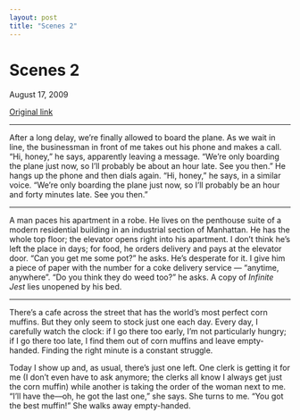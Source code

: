 ```yaml
---
layout: post
title: "Scenes 2"
---
```

Scenes 2
========

August 17, 2009

[Original link](http://www.aaronsw.com/weblog/scenes2)

* * * * *

After a long delay, we’re finally allowed to board the plane. As we wait
in line, the businessman in front of me takes out his phone and makes a
call. “Hi, honey,” he says, apparently leaving a message. “We’re only
boarding the plane just now, so I’ll probably be about an hour late. See
you then.” He hangs up the phone and then dials again. “Hi, honey,” he
says, in a similar voice. “We’re only boarding the plane just now, so
I’ll probably be an hour and forty minutes late. See you then.”

* * * * *

A man paces his apartment in a robe. He lives on the penthouse suite of
a modern residential building in an industrial section of Manhattan. He
has the whole top floor; the elevator opens right into his apartment. I
don’t think he’s left the place in days; for food, he orders delivery
and pays at the elevator door. “Can you get me some pot?” he asks. He’s
desperate for it. I give him a piece of paper with the number for a coke
delivery service — “anytime, anywhere”. “Do you think they do weed too?”
he asks. A copy of *Infinite Jest* lies unopened by his bed.

* * * * *

There’s a cafe across the street that has the world’s most perfect corn
muffins. But they only seem to stock just one each day. Every day, I
carefully watch the clock: if I go there too early, I’m not particularly
hungry; if I go there too late, I find them out of corn muffins and
leave empty-handed. Finding the right minute is a constant struggle.

Today I show up and, as usual, there’s just one left. One clerk is
getting it for me (I don’t even have to ask anymore; the clerks all know
I always get just the corn muffin) while another is taking the order of
the woman next to me. “I’ll have the—oh, he got the last one,” she says.
She turns to me. “You got the best muffin!” She walks away empty-handed.
